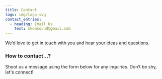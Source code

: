 ```yaml
---
title: Contact
logo: img/logo.svg
contact_entries:
  - heading: Email Us
    text: skoasound@gmail.com
---
```

We’d love to get in touch with you and hear your ideas and
questions.  

<h3 class="f4 b lh-title mb2">How to contact…?</h3>

Shoot us a message using the form below for any inquiries. Don’t be shy, let's connect!